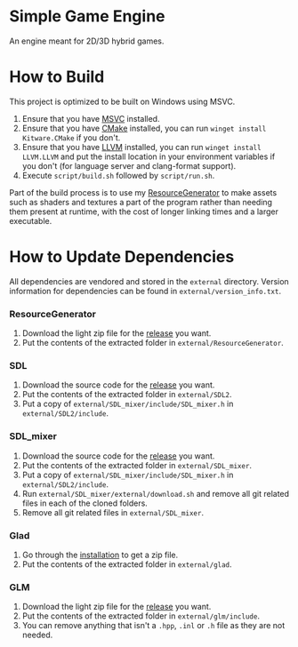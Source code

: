 # Simple Game Engine
An engine meant for 2D/3D hybrid games.

# How to Build
This project is optimized to be built on Windows using MSVC.

1. Ensure that you have [MSVC](https://visualstudio.microsoft.com/downloads/) installed.
2. Ensure that you have [CMake](https://cmake.org/download/) installed, you can run `winget install Kitware.CMake` if
   you don't.
3. Ensure that you have [LLVM](https://releases.llvm.org/) installed, you can run `winget install LLVM.LLVM` and put the
   install location in your environment variables if you don't (for language server and clang-format support).
4. Execute `script/build.sh` followed by `script/run.sh`.

Part of the build process is to use my [ResourceGenerator](https://github.com/ConnorSweeneyDev/ResourceGenerator) to
make assets such as shaders and textures a part of the program rather than needing them present at runtime, with the
cost of longer linking times and a larger executable.

# How to Update Dependencies
All dependencies are vendored and stored in the `external` directory. Version information for dependencies can be found
in `external/version_info.txt`.

### ResourceGenerator
1. Download the light zip file for the [release](https://github.com/ConnorSweeneyDev/ResourceGenerator/releases) you
   want.
2. Put the contents of the extracted folder in `external/ResourceGenerator`.

### SDL
1. Download the source code for the [release](https://github.com/libsdl-org/SDL/releases) you want.
2. Put the contents of the extracted folder in `external/SDL2`.
3. Put a copy of `external/SDL_mixer/include/SDL_mixer.h` in `external/SDL2/include`.

### SDL_mixer
1. Download the source code for the [release](https://github.com/libsdl-org/SDL_mixer/releases) you want.
2. Put the contents of the extracted folder in `external/SDL_mixer`.
3. Put a copy of `external/SDL_mixer/include/SDL_mixer.h` in `external/SDL2/include`.
4. Run `external/SDL_mixer/external/download.sh` and remove all git related files in each of the cloned folders.
5. Remove all git related files in `external/SDL_mixer`.

### Glad
1. Go through the [installation](https://glad.dav1d.de/) to get a zip file.
2. Put the contents of the extracted folder in `external/glad`.

### GLM
1. Download the light zip file for the [release](https://github.com/g-truc/glm/releases) you want.
2. Put the contents of the extracted folder in `external/glm/include`.
3. You can remove anything that isn't a `.hpp`, `.inl` or `.h` file as they are not needed.
